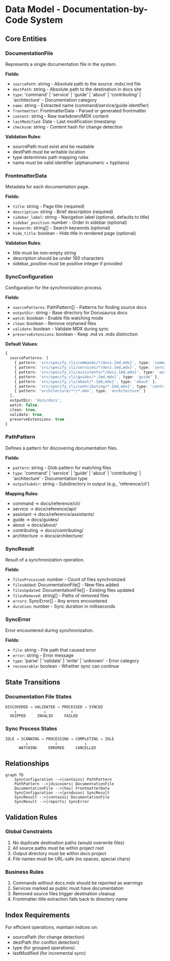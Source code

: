 # Data Model - Documentation-by-Code System

## Core Entities

### DocumentationFile
Represents a single documentation file in the system.

**Fields**:
- `sourcePath`: string - Absolute path to the source .mdx/.md file
- `destPath`: string - Absolute path to the destination in docs site
- `type`: 'command' | 'service' | 'guide' | 'about' | 'contributing' | 'architecture' - Documentation category
- `name`: string - Extracted name (command/service/guide identifier)
- `frontmatter`: FrontmatterData - Parsed or generated frontmatter
- `content`: string - Raw markdown/MDX content
- `lastModified`: Date - Last modification timestamp
- `checksum`: string - Content hash for change detection

**Validation Rules**:
- sourcePath must exist and be readable
- destPath must be writable location
- type determines path mapping rules
- name must be valid identifier (alphanumeric + hyphens)

### FrontmatterData
Metadata for each documentation page.

**Fields**:
- `title`: string - Page title (required)
- `description`: string - Brief description (required)
- `sidebar_label`: string - Navigation label (optional, defaults to title)
- `sidebar_position`: number - Order in sidebar (optional)
- `keywords`: string[] - Search keywords (optional)
- `hide_title`: boolean - Hide title in rendered page (optional)

**Validation Rules**:
- title must be non-empty string
- description should be under 160 characters
- sidebar_position must be positive integer if provided

### SyncConfiguration
Configuration for the synchronization process.

**Fields**:
- `sourcePatterns`: PathPattern[] - Patterns for finding source docs
- `outputDir`: string - Base directory for Docusaurus docs
- `watch`: boolean - Enable file watching mode
- `clean`: boolean - Remove orphaned files
- `validate`: boolean - Validate MDX during sync
- `preserveExtensions`: boolean - Keep .md vs .mdx distinction

**Default Values**:
```typescript
{
  sourcePatterns: [
    { pattern: 'src/specify_cli/commands/*/docs.{md,mdx}', type: 'command' },
    { pattern: 'src/specify_cli/services/*/docs.{md,mdx}', type: 'service' },
    { pattern: 'src/specify_cli/assistants/*/docs.{md,mdx}', type: 'assistant' },
    { pattern: 'src/specify_cli/guides/*.{md,mdx}', type: 'guide' },
    { pattern: 'src/specify_cli/about/*.{md,mdx}', type: 'about' },
    { pattern: 'src/specify_cli/contributing/*.{md,mdx}', type: 'contributing' },
    { pattern: 'architecture/**/*.mdx', type: 'architecture' }
  ],
  outputDir: 'docs/docs',
  watch: false,
  clean: true,
  validate: true,
  preserveExtensions: true
}
```

### PathPattern
Defines a pattern for discovering documentation files.

**Fields**:
- `pattern`: string - Glob pattern for matching files
- `type`: 'command' | 'service' | 'guide' | 'about' | 'contributing' | 'architecture' - Documentation type
- `outputSubdir`: string - Subdirectory in output (e.g., 'reference/cli')

**Mapping Rules**:
- command → docs/reference/cli/
- service → docs/reference/api/
- assistant → docs/reference/assistants/
- guide → docs/guides/
- about → docs/about/
- contributing → docs/contributing/
- architecture → docs/architecture/

### SyncResult
Result of a synchronization operation.

**Fields**:
- `filesProcessed`: number - Count of files synchronized
- `filesAdded`: DocumentationFile[] - New files added
- `filesUpdated`: DocumentationFile[] - Existing files updated
- `filesRemoved`: string[] - Paths of removed files
- `errors`: SyncError[] - Any errors encountered
- `duration`: number - Sync duration in milliseconds

### SyncError
Error encountered during synchronization.

**Fields**:
- `file`: string - File path that caused error
- `error`: string - Error message
- `type`: 'parse' | 'validate' | 'write' | 'unknown' - Error category
- `recoverable`: boolean - Whether sync can continue

## State Transitions

### Documentation File States
```
DISCOVERED → VALIDATED → PROCESSED → SYNCED
    ↓            ↓           ↓
  SKIPPED     INVALID     FAILED
```

### Sync Process States
```
IDLE → SCANNING → PROCESSING → COMPLETING → IDLE
         ↓            ↓            ↓
      WATCHING     ERRORED     CANCELLED
```

## Relationships

```mermaid
graph TD
    SyncConfiguration -->|contains| PathPattern
    PathPattern -->|discovers| DocumentationFile
    DocumentationFile -->|has| FrontmatterData
    SyncConfiguration -->|produces| SyncResult
    SyncResult -->|contains| DocumentationFile
    SyncResult -->|reports| SyncError
```

## Validation Rules

### Global Constraints
1. No duplicate destination paths (would overwrite files)
2. All source paths must be within project root
3. Output directory must be within docs project
4. File names must be URL-safe (no spaces, special chars)

### Business Rules
1. Commands without docs.mdx should be reported as warnings
2. Services marked as public must have documentation
3. Removed source files trigger destination cleanup
4. Frontmatter title extraction falls back to directory name

## Index Requirements

For efficient operations, maintain indices on:
- sourcePath (for change detection)
- destPath (for conflict detection)
- type (for grouped operations)
- lastModified (for incremental sync)
